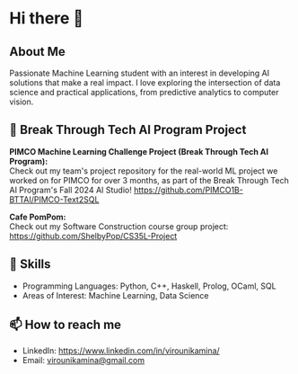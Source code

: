 # Hi there 👋

## About Me
Passionate Machine Learning student with an interest in developing AI solutions that make a real impact. I  love exploring the intersection of data science and practical applications, from predictive analytics to computer vision.

## 🚀 Break Through Tech AI Program Project
**PIMCO Machine Learning Challenge Project (Break Through Tech AI Program):**  
Check out my team's project repository for the real-world ML project we worked on for PIMCO for over 3 months, as part of the Break Through Tech AI Program's Fall 2024 AI Studio! https://github.com/PIMCO1B-BTTAI/PIMCO-Text2SQL

**Cafe PomPom:**  
Check out my Software Construction course group project: https://github.com/ShelbyPop/CS35L-Project

## 🔧 Skills
- Programming Languages: Python, C++, Haskell, Prolog, OCaml, SQL
- Areas of Interest: Machine Learning, Data Science


## 📫 How to reach me
- LinkedIn: https://www.linkedin.com/in/virounikamina/
- Email: virounikamina@gmail.com
